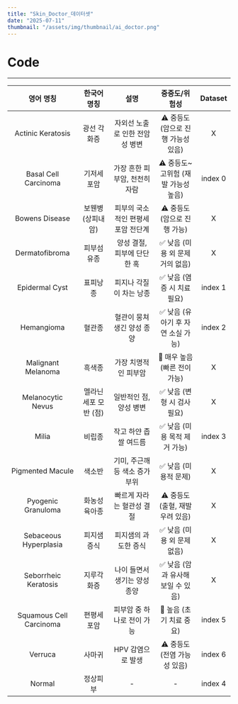 ```yaml
---
title: "Skin_Doctor_데이터셋"
date: "2025-07-11"
thumbnail: "/assets/img/thumbnail/ai_doctor.png"
---
```


# Code
---

|영어 명칭|한국어 명칭|설명|중증도/위험성|Dataset|
|:---:|:---:|:---:|:---:|:---:|
|Actinic Keratosis|광선 각화증|자외선 노출로 인한 전암성 병변|⚠️ 중등도 (암으로 진행 가능성 있음)|X|
|Basal Cell Carcinoma|기저세포암|가장 흔한 피부암, 천천히 자람|⚠️ 중등도~고위험 (재발 가능성 높음)|index 0|
|Bowens Disease|보웬병 (상피내암)|피부의 국소적인 편평세포암 전단계|⚠️ 중등도 (암으로 진행 가능)|X|
|Dermatofibroma|피부섬유종|양성 결절, 피부에 단단한 혹	|✅ 낮음 (미용 외 문제 거의 없음)|X|
|Epidermal Cyst|표피낭종|피지나 각질이 차는 낭종|✅ 낮음 (염증 시 치료 필요)|index 1|
|Hemangioma|혈관종|혈관이 뭉쳐 생긴 양성 종양|✅ 낮음 (유아기 후 자연 소실 가능)|index 2|
|Malignant Melanoma|흑색종|가장 치명적인 피부암|🔴 매우 높음 (빠른 전이 가능)|X|
|Melanocytic Nevus|멜라닌세포 모반 (점)|일반적인 점, 양성 병변|✅ 낮음 (변형 시 검사 필요)|X|
|Milia|비립종|작고 하얀 좁쌀 여드름|✅ 낮음 (미용 목적 제거 가능)|index 3|
|Pigmented Macule|색소반|기미, 주근깨 등 색소 증가 부위|✅ 낮음 (미용적 문제)|X|
|Pyogenic Granuloma|화농성 육아종|빠르게 자라는 혈관성 결절|⚠️ 중등도 (출혈, 재발 우려 있음)|X|
|Sebaceous Hyperplasia|피지샘 증식|피지샘의 과도한 증식|✅ 낮음 (미용 외 문제 없음)|X|
|Seborrheic Keratosis|지루각화증|나이 들면서 생기는 양성 종양	|✅ 낮음 (암과 유사해 보일 수 있음)|X|
|Squamous Cell Carcinoma|편평세포암|피부암 중 하나로 전이 가능|🔴 높음 (초기 치료 중요)|index 5|
|Verruca|사마귀|HPV 감염으로 발생|⚠️ 중등도 (전염 가능성 있음)	|index 6|
|Normal|정상피부|-|-|index 4|